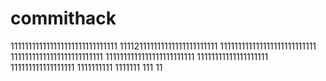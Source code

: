 # commithack
111111111111111111111111111111
111121111111111111111111111
111111111111111111111111111
11111111111111111111111111
1111111111111111111111111
11111111111111111111
111111111111111111
1111111111
1111111
111
11
